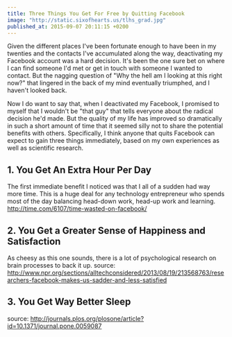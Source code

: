 ```yaml
---
title: Three Things You Get For Free by Quitting Facebook
image: "http://static.sixofhearts.us/tlhs_grad.jpg"
published_at: 2015-09-07 20:11:15 +0200
---
```


Given the different places I've been fortunate enough to have been in my twenties and the contacts I've accumulated along the way, deactivating my Facebook account was a hard decision. It's been the one sure bet on where I can find someone I'd met or get in touch with someone I wanted to contact. But the nagging question of "Why the hell am I looking at this right now?" that lingered in the back of my mind eventually triumphed, and I haven't looked back.

Now I do want to say that, when I deactivated my Facebook, I promised to myself that I wouldn't be "that guy" that tells everyone about the radical decision he'd made. But the quality of my life has improved so dramatically in such a short amount of time that it seemed silly not to share the potential benefits with others. Specifically, I think anyone that quits Facebook can expect to gain three things immediately, based on my own experiences as well as scientific research.

## 1. You Get An Extra Hour Per Day

The first immediate benefit I noticed was that I all of a sudden had way more time. This is a huge deal for any technology entrepreneur who spends most of the day balancing head-down work, head-up work and learning.
http://time.com/6107/time-wasted-on-facebook/

## 2. You Get a Greater Sense of Happiness and Satisfaction

As cheesy as this one sounds, there is a lot of psychological research on brain processes to back it up.
source: http://www.npr.org/sections/alltechconsidered/2013/08/19/213568763/researchers-facebook-makes-us-sadder-and-less-satisfied


## 3. You Get Way Better Sleep

source: http://journals.plos.org/plosone/article?id=10.1371/journal.pone.0059087
